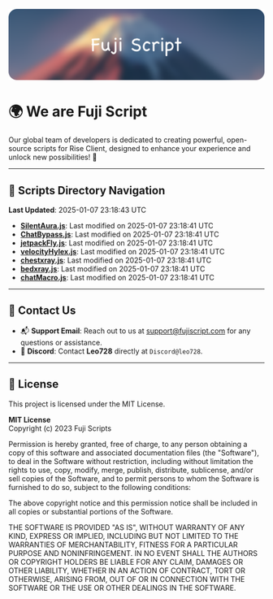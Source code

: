 ![Banner](.github/b.webp)

# 🌍 **We are Fuji Script**

Our global team of developers is dedicated to creating powerful, open-source scripts for Rise Client, designed to enhance your experience and unlock new possibilities! 🌟

---
<!-- SCRIPTS_NAVIGATION_START -->
## 📂 **Scripts Directory Navigation**

**Last Updated**: 2025-01-07 23:18:43 UTC

- **[SilentAura.js](scripts/SilentAura.js)**: Last modified on 2025-01-07 23:18:41 UTC
- **[ChatBypass.js](scripts/ChatBypass.js)**: Last modified on 2025-01-07 23:18:41 UTC
- **[jetpackFly.js](scripts/jetpackFly.js)**: Last modified on 2025-01-07 23:18:41 UTC
- **[velocityHylex.js](scripts/velocityHylex.js)**: Last modified on 2025-01-07 23:18:41 UTC
- **[chestxray.js](scripts/chestxray.js)**: Last modified on 2025-01-07 23:18:41 UTC
- **[bedxray.js](scripts/bedxray.js)**: Last modified on 2025-01-07 23:18:41 UTC
- **[chatMacro.js](scripts/chatMacro.js)**: Last modified on 2025-01-07 23:18:41 UTC

<!-- SCRIPTS_NAVIGATION_END -->

---

## 💬 **Contact Us**  
- 📬 **Support Email**: Reach out to us at [support@fujiscript.com](mailto:support@fujiscript.com) for any questions or assistance.  
- 💬 **Discord**: Contact **Leo728** directly at `Discord@leo728`.

---

## 📜 **License**

This project is licensed under the MIT License.  

**MIT License**  
Copyright (c) 2023 Fuji Scripts  

Permission is hereby granted, free of charge, to any person obtaining a copy of this software and associated documentation files (the "Software"), to deal in the Software without restriction, including without limitation the rights to use, copy, modify, merge, publish, distribute, sublicense, and/or sell copies of the Software, and to permit persons to whom the Software is furnished to do so, subject to the following conditions:  

The above copyright notice and this permission notice shall be included in all copies or substantial portions of the Software.  

THE SOFTWARE IS PROVIDED "AS IS", WITHOUT WARRANTY OF ANY KIND, EXPRESS OR IMPLIED, INCLUDING BUT NOT LIMITED TO THE WARRANTIES OF MERCHANTABILITY, FITNESS FOR A PARTICULAR PURPOSE AND NONINFRINGEMENT. IN NO EVENT SHALL THE AUTHORS OR COPYRIGHT HOLDERS BE LIABLE FOR ANY CLAIM, DAMAGES OR OTHER LIABILITY, WHETHER IN AN ACTION OF CONTRACT, TORT OR OTHERWISE, ARISING FROM, OUT OF OR IN CONNECTION WITH THE SOFTWARE OR THE USE OR OTHER DEALINGS IN THE SOFTWARE.  
